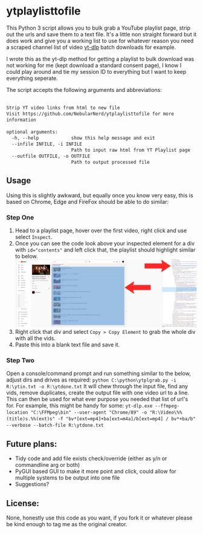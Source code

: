 # ytplaylisttofile
This Python 3 script allows you to bulk grab a YouTube playlist page, strip out the urls and save them to a text file. It's a little non straight forward but it does work and give you a working list to use for whatever reason you need a scraped channel list of video [yt-dlp](https://github.com/yt-dlp/yt-dlp) batch downloads for example.

I wrote this as the yt-dlp method for getting a playlist to bulk download was not working for me (kept download a standard consent page), I know I could play around and tie my session ID to everything but I want to keep everything seperate.

The script accepts the following arguments and abbreviations:
```usage: ytplgrab.py [-h] --infile INFILE --outfile OUTFILE

Strip YT video links from html to new file
Visit https://github.com/NebularNerd/ytplaylisttofile for more information

optional arguments:
  -h, --help            show this help message and exit
  --infile INFILE, -i INFILE
                        Path to input raw html from YT Playlist page
  --outfile OUTFILE, -o OUTFILE
                        Path to output processed file
```

## Usage
Using this is slightly awkward, but equally once you know very easy, this is based on Chrome, Edge and FireFox should be able to do similar:

### Step One
1) Head to a playlist page, hover over the first video, right click and use select ```Inspect```.
2) Once you can see the code look above your inspected element for a div with ```id="contents"``` and left click that, the playlist should highlight similar to below.
![Example playlist page](https://raw.githubusercontent.com/NebularNerd/ytplaylisttofile/main/ytplaylisttofile-example%20grab.jpg)
3) Right click that div and select ```Copy > Copy Element``` to grab the whole div with all the vids.
4) Paste this into a blank text file and save it.

### Step Two
Open a console/command prompt and run something similar to the below, adjust dirs and drives as required:
```python C:\python\ytplgrab.py -i R:\ytin.txt -o R:\ytdone.txt```
It will chew through the input file, find any vids, remove duplicates, create the output file with one video url to a line. This can then be used for what ever purpose you needed that list of url's for. For example, this might be handy for some:
```yt-dlp.exe --ffmpeg-location "C:\FFMpeg\bin" --user-agent "Chrome/89" -o "R:\Video\%%(title)s.%%(ext)s" -f "bv*[ext=mp4]+ba[ext=m4a]/b[ext=mp4] / bv*+ba/b" --verbose --batch-file R:\ytdone.txt```

## Future plans:
- Tidy code and add file exists check/override (either as y/n or commandline arg or both)
- PyGUI based GUI to make it more point and click, could allow for multiple systems to be output into one file
- Suggestions?

## License:
None, honestly use this code as you want, if you fork it or whatever please be kind enough to tag me as the original creator.
